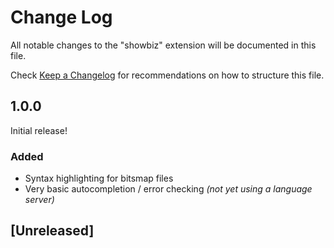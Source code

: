 # Change Log

All notable changes to the "showbiz" extension will be documented in this file.

Check [Keep a Changelog](http://keepachangelog.com/) for recommendations on how to structure this file.

## 1.0.0
Initial release!

### Added
- Syntax highlighting for bitsmap files
- Very basic autocompletion / error checking _(not yet using a language server)_

## [Unreleased]
